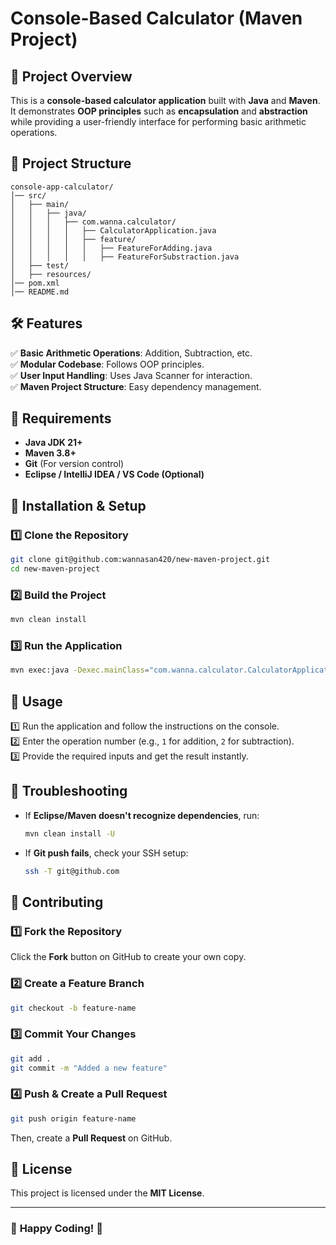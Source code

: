 # **Console-Based Calculator (Maven Project)**

## **📌 Project Overview**
This is a **console-based calculator application** built with **Java** and **Maven**. It demonstrates **OOP principles** such as **encapsulation** and **abstraction** while providing a user-friendly interface for performing basic arithmetic operations.

## **📂 Project Structure**
```
console-app-calculator/
│── src/
│   ├── main/
│   │   ├── java/
│   │   │   ├── com.wanna.calculator/
│   │   │   │   ├── CalculatorApplication.java
│   │   │   │   ├── feature/
│   │   │   │   │   ├── FeatureForAdding.java
│   │   │   │   │   ├── FeatureForSubstraction.java
│   ├── test/
│   ├── resources/
│── pom.xml
│── README.md
```

## **🛠 Features**
✅ **Basic Arithmetic Operations**: Addition, Subtraction, etc.  
✅ **Modular Codebase**: Follows OOP principles.  
✅ **User Input Handling**: Uses Java Scanner for interaction.  
✅ **Maven Project Structure**: Easy dependency management.  

## **📌 Requirements**
- **Java JDK 21+**
- **Maven 3.8+**
- **Git** (For version control)
- **Eclipse / IntelliJ IDEA / VS Code (Optional)**

## **🚀 Installation & Setup**
### **1️⃣ Clone the Repository**
```sh
git clone git@github.com:wannasan420/new-maven-project.git
cd new-maven-project
```

### **2️⃣ Build the Project**
```sh
mvn clean install
```

### **3️⃣ Run the Application**
```sh
mvn exec:java -Dexec.mainClass="com.wanna.calculator.CalculatorApplication"
```

## **📌 Usage**
1️⃣ Run the application and follow the instructions on the console.  
2️⃣ Enter the operation number (e.g., `1` for addition, `2` for subtraction).  
3️⃣ Provide the required inputs and get the result instantly.  

## **📌 Troubleshooting**
- If **Eclipse/Maven doesn't recognize dependencies**, run:
  ```sh
  mvn clean install -U
  ```
- If **Git push fails**, check your SSH setup:
  ```sh
  ssh -T git@github.com
  ```

## **🤝 Contributing**
### **1️⃣ Fork the Repository**
Click the **Fork** button on GitHub to create your own copy.

### **2️⃣ Create a Feature Branch**
```sh
git checkout -b feature-name
```

### **3️⃣ Commit Your Changes**
```sh
git add .
git commit -m "Added a new feature"
```

### **4️⃣ Push & Create a Pull Request**
```sh
git push origin feature-name
```
Then, create a **Pull Request** on GitHub.

## **📜 License**
This project is licensed under the **MIT License**.

---
### 🎯 **Happy Coding!** 🚀

